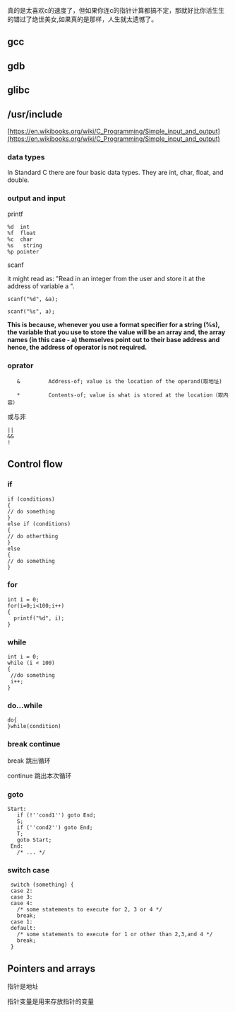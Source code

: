 真的是太喜欢c的速度了，但如果你连c的指针计算都搞不定，那就好比你活生生的错过了绝世美女,如果真的是那样，人生就太遗憾了。

## gcc
## gdb
## glibc
## /usr/include


[https://en.wikibooks.org/wiki/C_Programming/Simple_input_and_output](https://en.wikibooks.org/wiki/C_Programming/Simple_input_and_output)


### data types

In Standard C there are four basic data types. They are int, char, float, and double.

### output and input
printf

```
%d  int
%f  float
%c  char
%s   string
%p pointer
```

scanf

it might read as: "Read in an integer from the user and store it at the address of variable a ".

```
scanf("%d", &a);

```

```
scanf("%s", a);
```
**This is because, whenever you use a format specifier for a string (%s), the variable that you use to store the value will be an array and, the array names (in this case - a) themselves point out to their base address and hence, the address of operator is not required.**

### oprator
```   
   &         Address-of; value is the location of the operand(取地址)
   
   *         Contents-of; value is what is stored at the location（取内容）
```


或与非
```
||
&&
!
```
## Control flow
### if

```
if (conditions)
{
// do something
}
else if (conditions)
{
// do otherthing
}
else
{
// do something
}
```

### for 
```
int i = 0;
for(i=0;i<100;i++)
{
  printf("%d", i);
}
```

### while

```
int i = 0;
while (i < 100)
{
 //do something
 i++;
}
```

### do...while

```
do{
}while(condition)
```

### break continue
break 跳出循环

continue 跳出本次循环

### goto
```
Start:
   if (!''cond1'') goto End;
   S;
   if (''cond2'') goto End;
   T;
   goto Start;
 End:
   /* ... */
```

### switch case
```
 switch (something) {
 case 2:
 case 3:
 case 4:
   /* some statements to execute for 2, 3 or 4 */
   break;
 case 1:
 default:
   /* some statements to execute for 1 or other than 2,3,and 4 */
   break;
 }
 ```

## Pointers and arrays

指针是地址

指针变量是用来存放指针的变量
